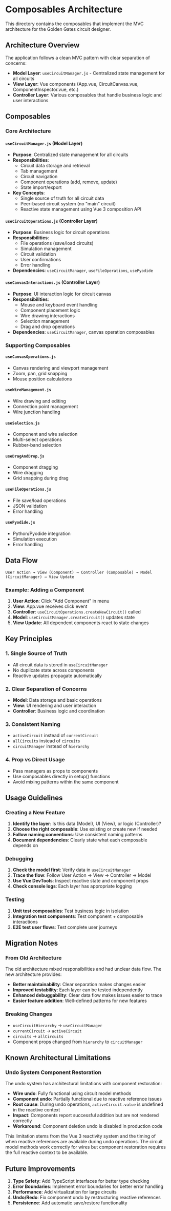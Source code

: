 # Composables Architecture

This directory contains the composables that implement the MVC architecture for the Golden Gates circuit designer.

## Architecture Overview

The application follows a clean MVC pattern with clear separation of concerns:

- **Model Layer**: `useCircuitManager.js` - Centralized state management for all circuits
- **View Layer**: Vue components (App.vue, CircuitCanvas.vue, ComponentInspector.vue, etc.)
- **Controller Layer**: Various composables that handle business logic and user interactions

## Composables

### Core Architecture

#### `useCircuitManager.js` (Model Layer)
- **Purpose**: Centralized state management for all circuits
- **Responsibilities**:
  - Circuit data storage and retrieval
  - Tab management
  - Circuit navigation
  - Component operations (add, remove, update)
  - State import/export
- **Key Concepts**:
  - Single source of truth for all circuit data
  - Peer-based circuit system (no "main" circuit)
  - Reactive state management using Vue 3 composition API

#### `useCircuitOperations.js` (Controller Layer)
- **Purpose**: Business logic for circuit operations
- **Responsibilities**:
  - File operations (save/load circuits)
  - Simulation management
  - Circuit validation
  - User confirmations
  - Error handling
- **Dependencies**: `useCircuitManager`, `useFileOperations`, `usePyodide`

#### `useCanvasInteractions.js` (Controller Layer)
- **Purpose**: UI interaction logic for circuit canvas
- **Responsibilities**:
  - Mouse and keyboard event handling
  - Component placement logic
  - Wire drawing interactions
  - Selection management
  - Drag and drop operations
- **Dependencies**: `useCircuitManager`, canvas operation composables

### Supporting Composables

#### `useCanvasOperations.js`
- Canvas rendering and viewport management
- Zoom, pan, grid snapping
- Mouse position calculations

#### `useWireManagement.js`
- Wire drawing and editing
- Connection point management
- Wire junction handling

#### `useSelection.js`
- Component and wire selection
- Multi-select operations
- Rubber-band selection

#### `useDragAndDrop.js`
- Component dragging
- Wire dragging
- Grid snapping during drag

#### `useFileOperations.js`
- File save/load operations
- JSON validation
- Error handling

#### `usePyodide.js`
- Python/Pyodide integration
- Simulation execution
- Error handling

## Data Flow

```
User Action → View (Component) → Controller (Composable) → Model (CircuitManager) → View Update
```

### Example: Adding a Component

1. **User Action**: Click "Add Component" in menu
2. **View**: App.vue receives click event
3. **Controller**: `useCircuitOperations.createNewCircuit()` called
4. **Model**: `useCircuitManager.createCircuit()` updates state
5. **View Update**: All dependent components react to state changes

## Key Principles

### 1. Single Source of Truth
- All circuit data is stored in `useCircuitManager`
- No duplicate state across components
- Reactive updates propagate automatically

### 2. Clear Separation of Concerns
- **Model**: Data storage and basic operations
- **View**: UI rendering and user interaction
- **Controller**: Business logic and coordination

### 3. Consistent Naming
- `activeCircuit` instead of `currentCircuit`
- `allCircuits` instead of `circuits`
- `circuitManager` instead of `hierarchy`

### 4. Prop vs Direct Usage
- Pass managers as props to components
- Use composables directly in setup() functions
- Avoid mixing patterns within the same component

## Usage Guidelines

### Creating a New Feature

1. **Identify the layer**: Is this data (Model), UI (View), or logic (Controller)?
2. **Choose the right composable**: Use existing or create new if needed
3. **Follow naming conventions**: Use consistent naming patterns
4. **Document dependencies**: Clearly state what each composable depends on

### Debugging

1. **Check the model first**: Verify data in `useCircuitManager`
2. **Trace the flow**: Follow User Action → View → Controller → Model
3. **Use Vue DevTools**: Inspect reactive state and component props
4. **Check console logs**: Each layer has appropriate logging

### Testing

1. **Unit test composables**: Test business logic in isolation
2. **Integration test components**: Test component + composable interactions
3. **E2E test user flows**: Test complete user journeys

## Migration Notes

### From Old Architecture

The old architecture mixed responsibilities and had unclear data flow. The new architecture provides:

- **Better maintainability**: Clear separation makes changes easier
- **Improved testability**: Each layer can be tested independently
- **Enhanced debuggability**: Clear data flow makes issues easier to trace
- **Easier feature addition**: Well-defined patterns for new features

### Breaking Changes

- `useCircuitHierarchy` → `useCircuitManager`
- `currentCircuit` → `activeCircuit`
- `circuits` → `allCircuits`
- Component props changed from `hierarchy` to `circuitManager`

## Known Architectural Limitations

### Undo System Component Restoration

The undo system has architectural limitations with component restoration:

- **Wire undo**: Fully functional using circuit model methods
- **Component undo**: Partially functional due to reactive reference issues
- **Root cause**: During undo operations, `activeCircuit.value` is undefined in the reactive context
- **Impact**: Components report successful addition but are not rendered correctly
- **Workaround**: Component deletion undo is disabled in production code

This limitation stems from the Vue 3 reactivity system and the timing of when reactive references are available during undo operations. The circuit model methods work correctly for wires but component restoration requires the full reactive context to be available.

## Future Improvements

1. **Type Safety**: Add TypeScript interfaces for better type checking
2. **Error Boundaries**: Implement error boundaries for better error handling
3. **Performance**: Add virtualization for large circuits
4. **Undo/Redo**: Fix component undo by restructuring reactive references
5. **Persistence**: Add automatic save/restore functionality